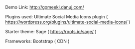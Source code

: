 Demo Link: http://gomeeki.danuj.com/

Plugins used: Ultimate Social Media Icons plugin ( https://wordpress.org/plugins/ultimate-social-media-icons/ )

Starter theme: Sage ( https://roots.io/sage/ )

Frameworks: Bootstrap ( CDN )
